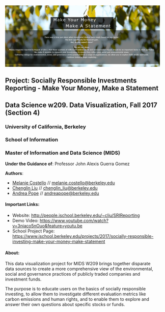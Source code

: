 ![SRI Reporting](Images/homepage.png "SRI Reporting")

## Project: Socially Responsible Investments Reporting - Make Your Money, Make a Statement
## Data Science w209. Data Visualization, Fall 2017 (Section 4)

### University of California, Berkeley
### School of Information
### Master of Information and Data Science (MIDS)

**Under the Guidance of**: Professor John Alexis Guerra Gomez

**Authors**:
* [Melanie Costello](https://www.ischool.berkeley.edu/people/melanie-costello) // melanie.costello@berkeley.edu
* [Chenglin Liu](https://www.ischool.berkeley.edu/people/chenglin-liu/) // chenglin_liu@berkeley.edu
* [Andrea Pope](https://www.ischool.berkeley.edu/people/andrea-pope) // andreapope@berkeley.edu



#### Important Links:
* Website: http://people.ischool.berkeley.edu/~cliu/SRIReporting
* Demo Video: https://www.youtube.com/watch?v=3njaco5nOuo&feature=youtu.be
* School Project Page: https://www.ischool.berkeley.edu/projects/2017/socially-responsible-investing-make-your-money-make-statement

#### About:
This data visualization project for MIDS W209 brings together disparate data sources to create a more comprehensive view of the environmental, social and governance practices of publicly traded companies and investment funds.

The purpose is to educate users on the basics of socially responsible investing, to allow them to investigate different evaluation metrics like carbon emissions and human rights, and to enable them to explore and answer their own questions about specific stocks or funds.


